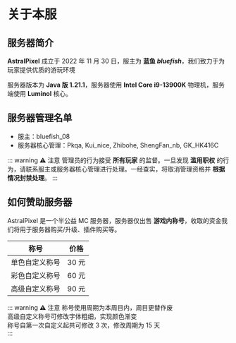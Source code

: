 # 关于本服

## 服务器简介

**AstralPixel** 成立于 2022 年 11 月 30 日，服主为 **蓝鱼 *bluefish***，我们致力于为玩家提供优质的游玩环境

服务器版本为 **Java 版 1.21.1**，服务器使用 **Intel Core i9-13900K** 物理机，服务端使用 **Luminol** 核心。

## 服务器管理名单

- 服主：bluefish_08
- 服务器核心管理：Pkqa, Kui_nice, Zhibohe, ShengFan_nb, GK_HK416C

::: warning :warning: 注意
管理员的行为接受 **所有玩家** 的监督。一旦发现 **滥用职权** 的行为，请联系服主或服务器核心管理进行处理。一经查实，将取消管理资格并 **根据情况封禁处理**。
:::

## 如何赞助服务器

AstralPixel 是一个半公益 MC 服务器，服务器仅出售 **游戏内称号**，收取的资金我们将用于服务器购买/升级、插件购买等。

| 称号           | 价格  |
| -------------- | ----- |
| 单色自定义称号 | 30 元 |
| 彩色自定义称号 | 60 元 |
| 高级自定义称号 | 90 元 |

::: warning :warning: 注意
称号使用周期为本周目内，周目更替作废<br>
高级自定义称号可修改字体粗细，实现颜色渐变<br>
称号自第一次自定义起共可修改 3 次，修改周期为 15 天<br>
:::
